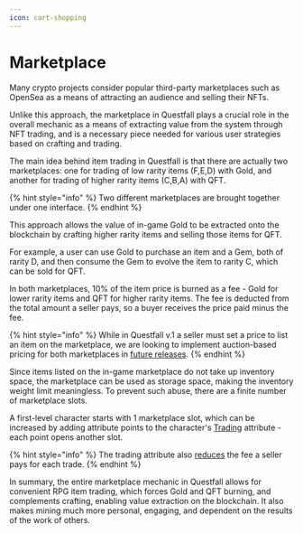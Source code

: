 ```yaml
---
icon: cart-shopping
---
```


# Marketplace

Many crypto projects consider popular third-party marketplaces such as OpenSea as a means of attracting an audience and selling their NFTs.

Unlike this approach, the marketplace in Questfall plays a crucial role in the overall mechanic as a means of extracting value from the system through NFT trading, and is a necessary piece needed for various user strategies based on crafting and trading.

The main idea behind item trading in Questfall is that there are actually two marketplaces: one for trading of low rarity items (F,E,D) with Gold, and another for trading of higher rarity items (C,B,A) with QFT.

{% hint style="info" %}
Two different marketplaces are brought together under one interface.
{% endhint %}

This approach allows the value of in-game Gold to be extracted onto the blockchain by crafting higher rarity items and selling those items for QFT.

For example, a user can use Gold to purchase an item and a Gem, both of rarity D, and then consume the Gem to evolve the item to rarity C, which can be sold for QFT.

In both marketplaces, 10% of the item price is burned as a fee - Gold for lower rarity items and QFT for higher rarity items. The fee is deducted from the total amount a seller pays, so a buyer receives the price paid minus the fee.

{% hint style="info" %}
While in Questfall v.1 a seller must set a price to list an item on the marketplace, we are looking to implement auction-based pricing for both marketplaces in [future releases](../roadmap/future-versions.md).
{% endhint %}

Since items listed on the in-game marketplace do not take up inventory space, the marketplace can be used as storage space, making the inventory weight limit meaningless. To prevent such abuse, there are a finite number of marketplace slots.

A first-level character starts with 1 marketplace slot, which can be increased by adding attribute points to the character's [Trading](../quest-mining/quest-completion-40/rpg-attributes/trading.md) attribute - each point opens another slot.

{% hint style="info" %}
The trading attribute also [reduces](../quest-mining/quest-completion-40/rpg-attributes/trading.md#marketplace-fee) the fee a seller pays for each trade.
{% endhint %}

In summary, the entire marketplace mechanic in Questfall allows for convenient RPG item trading, which forces Gold and QFT burning, and complements crafting, enabling value extraction on the blockchain. It also makes mining much more personal, engaging, and dependent on the results of the work of others.
